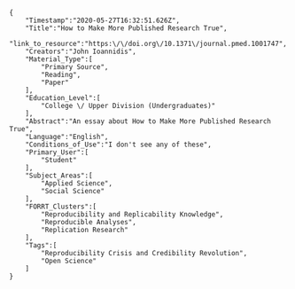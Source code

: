 
    {
        "Timestamp":"2020-05-27T16:32:51.626Z",
        "Title":"How to Make More Published Research True",
        "link_to_resource":"https:\/\/doi.org\/10.1371\/journal.pmed.1001747",
        "Creators":"John Ioannidis",
        "Material_Type":[
            "Primary Source",
            "Reading",
            "Paper"
        ],
        "Education_Level":[
            "College \/ Upper Division (Undergraduates)"
        ],
        "Abstract":"An essay about How to Make More Published Research True",
        "Language":"English",
        "Conditions_of_Use":"I don't see any of these",
        "Primary_User":[
            "Student"
        ],
        "Subject_Areas":[
            "Applied Science",
            "Social Science"
        ],
        "FORRT_Clusters":[
            "Reproducibility and Replicability Knowledge",
            "Reproducible Analyses",
            "Replication Research"
        ],
        "Tags":[
            "Reproducibility Crisis and Credibility Revolution",
            "Open Science"
        ]
    }
